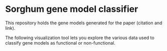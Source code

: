 Sorghum gene model classifier
=============================

This repository holds the gene models generated for the paper (citation and link).

The following visualization tool lets you explore the various data used to classify gene models as functional or non-functional.

